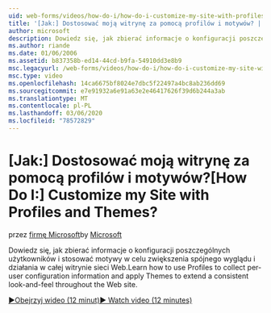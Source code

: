 ```yaml
---
uid: web-forms/videos/how-do-i/how-do-i-customize-my-site-with-profiles-and-themes
title: '[Jak:] Dostosować moją witrynę za pomocą profilów i motywów? | Microsoft Docs'
author: microsoft
description: Dowiedz się, jak zbierać informacje o konfiguracji poszczególnych użytkowników i stosować motywy w celu zwiększenia spójnego wyglądu i działania w całej witrynie sieci Web.
ms.author: riande
ms.date: 01/06/2006
ms.assetid: b837358b-ed14-44cd-b9fa-54910dd3e8b9
msc.legacyurl: /web-forms/videos/how-do-i/how-do-i-customize-my-site-with-profiles-and-themes
msc.type: video
ms.openlocfilehash: 14ca6675bf8024e7dbc5f22497a4bc8ab236dd69
ms.sourcegitcommit: e7e91932a6e91a63e2e46417626f39d6b244a3ab
ms.translationtype: MT
ms.contentlocale: pl-PL
ms.lasthandoff: 03/06/2020
ms.locfileid: "78572829"
---
```

# <a name="how-do-i-customize-my-site-with-profiles-and-themes"></a><span data-ttu-id="12c2b-104">[Jak:] Dostosować moją witrynę za pomocą profilów i motywów?</span><span class="sxs-lookup"><span data-stu-id="12c2b-104">[How Do I:] Customize my Site with Profiles and Themes?</span></span>

<span data-ttu-id="12c2b-105">przez [firmę Microsoft](https://github.com/microsoft)</span><span class="sxs-lookup"><span data-stu-id="12c2b-105">by [Microsoft](https://github.com/microsoft)</span></span>

<span data-ttu-id="12c2b-106">Dowiedz się, jak zbierać informacje o konfiguracji poszczególnych użytkowników i stosować motywy w celu zwiększenia spójnego wyglądu i działania w całej witrynie sieci Web.</span><span class="sxs-lookup"><span data-stu-id="12c2b-106">Learn how to use Profiles to collect per-user configuration information and apply Themes to extend a consistent look-and-feel throughout the Web site.</span></span>

[<span data-ttu-id="12c2b-107">&#9654;Obejrzyj wideo (12 minut)</span><span class="sxs-lookup"><span data-stu-id="12c2b-107">&#9654; Watch video (12 minutes)</span></span>](https://channel9.msdn.com/Blogs/ASP-NET-Site-Videos/how-do-i-customize-my-site-with-profiles-and-themes)
